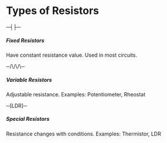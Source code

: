 # Types of Resistors

<div class="icon-grid">
    <div class="icon-card">
        <div class="icon">─┤├─</div>
        <h5>Fixed Resistors</h5>
        <p>Have constant resistance value. Used in most circuits.</p>
    </div>
    <div class="icon-card">
        <div class="icon">─/\/\/\─</div>
        <h5>Variable Resistors</h5>
        <p>Adjustable resistance. Examples: Potentiometer, Rheostat</p>
    </div>
    <div class="icon-card">
        <div class="icon">─[LDR]─</div>
        <h5>Special Resistors</h5>
        <p>Resistance changes with conditions. Examples: Thermistor, LDR</p>
    </div>
</div>
